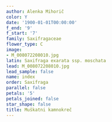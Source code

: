 ```yaml
---
author: Alenka Mihorič
color: Y
date: '1900-01-01T00:00:00'
f_end: '9'
f_start: '7'
family: Saxifragaceae
flower_type: C
image:
- M_008072208010.jpg
latin: Saxifraga exarata ssp. moschata
lead: M_008072208010.jpg
lead_sample: false
name: index
order: Saxifraga
parallel: false
petals: '5'
petals_joined: false
star_shape: false
title: Muškatni kamnokreč
---
```


